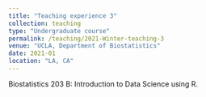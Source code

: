 ```yaml
---
title: "Teaching experience 3"
collection: teaching
type: "Undergraduate course"
permalink: /teaching/2021-Winter-teaching-3
venue: "UCLA, Department of Biostatistics"
date: 2021-01
location: "LA, CA"
---
```


Biostatistics 203 B: Introduction to Data Science using R.
